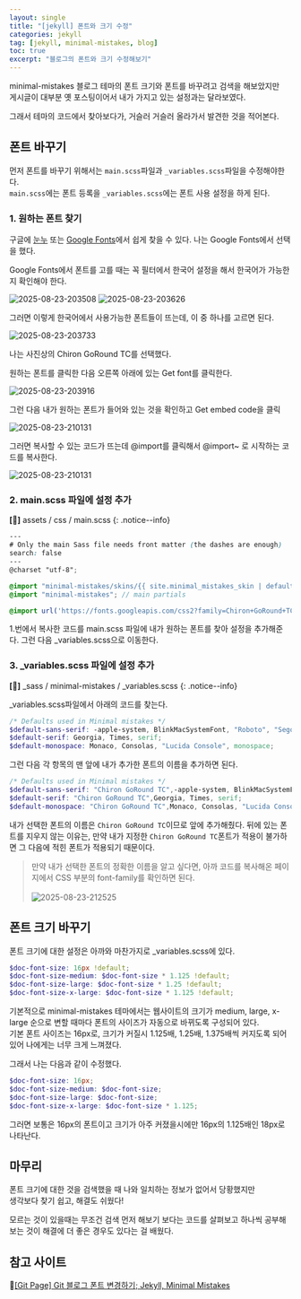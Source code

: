 ```yaml
---
layout: single
title: "[jekyll] 폰트와 크기 수정"
categories: jekyll
tag: [jekyll, minimal-mistakes, blog]
toc: true
excerpt: "블로그의 폰트와 크기 수정해보기"
---
```


minimal-mistakes 블로그 테마의 폰트 크기와 폰트를 바꾸려고 검색을 해보았지만<br>
게시글이 대부분 옛 포스팅이어서 내가 가지고 있는 설정과는 달라보였다.

그래서 테마의 코드에서 찾아보다가, 거슬러 거슬러 올라가서 발견한 것을 적어본다.<br>


## 폰트 바꾸기

먼저 폰트를 바꾸기 위해서는 `main.scss`파일과 `_variables.scss`파일을 수정해야한다.<br>
`main.scss`에는 폰트 등록을 `_variables.scss`에는 폰트 사용 설정을 하게 된다.

### 1. 원하는 폰트 찾기
구글에 [눈누](https://noonnu.cc/) 또는 [Google Fonts](https://fonts.google.com/)에서 쉽게 찾을 수 있다.
나는 Google Fonts에서 선택을 했다.

Google Fonts에서 폰트를 고를 때는 꼭 필터에서 한국어 설정을 해서 한국어가 가능한지 확인해야 한다.

![2025-08-23-203508]({{site.url}}/images/2025-08-23-font/2025-08-23-203508.png)
![2025-08-23-203626]({{site.url}}/images/2025-08-23-font/2025-08-23-203626.png)


그러면 이렇게 한국어에서 사용가능한 폰트들이 뜨는데, 이 중 하나를 고르면 된다.

![2025-08-23-203733]({{site.url}}/images/2025-08-23-font/2025-08-23-203733.png)

나는 사진상의 Chiron GoRound TC를 선택했다.

원하는 폰트를 클릭한 다음 오른쪽 아래에 있는 Get font를 클릭한다.

![2025-08-23-203916]({{site.url}}/images/2025-08-23-font/2025-08-23-203916.png)


그런 다음 내가 원하는 폰트가 들어와 있는 것을 확인하고 Get embed code을 클릭

![2025-08-23-210131]({{site.url}}/images/2025-08-23-font/2025-08-23-210131.png)


그러면 복사할 수 있는 코드가 뜨는데 @import를 클릭해서 @import~ 로 시작하는 코드를 복사한다.

![2025-08-23-210131]({{site.url}}/images/2025-08-23-font/2025-08-23-210131.png)


### 2. main.scss 파일에 설정 추가
**[📂]** assets / css / main.scss
{: .notice--info}
~~~scss
---
# Only the main Sass file needs front matter (the dashes are enough)
search: false
---
@charset "utf-8";

@import "minimal-mistakes/skins/{{ site.minimal_mistakes_skin | default: 'default' }}"; // skin
@import "minimal-mistakes"; // main partials

@import url('https://fonts.googleapis.com/css2?family=Chiron+GoRound+TC:wght@200..900&display=swap');
~~~

1.번에서 복사한 코드를 main.scss 파일에 내가 원하는 폰트를 찾아 설정을 추가해준다.
그런 다음 _variables.scss으로 이동한다.

### 3. _variables.scss 파일에 설정 추가
**[📂]** _sass / minimal-mistakes / _variables.scss
{: .notice--info}

_variables.scss파일에서 아래의 코드를 찾는다.

~~~scss
/* Defaults used in Minimal mistakes */
$default-sans-serif: -apple-system, BlinkMacSystemFont, "Roboto", "Segoe UI", "Helvetica Neue", "Lucida Grande", Arial, sans-serif;
$default-serif: Georgia, Times, serif;
$default-monospace: Monaco, Consolas, "Lucida Console", monospace;
~~~

그런 다음 각 항목의 맨 앞에 내가 추가한 폰트의 이름을 추가하면 된다. 
~~~scss
/* Defaults used in Minimal mistakes */
$default-sans-serif: "Chiron GoRound TC",-apple-system, BlinkMacSystemFont, "Roboto", "Segoe UI", "Helvetica Neue", "Lucida Grande", Arial, sans-serif;
$default-serif: "Chiron GoRound TC",Georgia, Times, serif;
$default-monospace: "Chiron GoRound TC",Monaco, Consolas, "Lucida Console", monospace;
~~~
내가 선택한 폰트의 이름은 `Chiron GoRound TC`이므로 앞에 추가해줬다.
뒤에 있는 폰트를 지우지 않는 이유는, 만약 내가 지정한 `Chiron GoRound TC`폰트가 적용이 불가하면 그 다음에 적힌 폰트가 적용되기 때문이다.

> 만약 내가 선택한 폰트의 정확한 이름을 알고 싶다면, 아까 코드를 복사해온 페이지에서 CSS 부분의 font-family를 확인하면 된다.<br><br>
> ![2025-08-23-212525]({{site.url}}/images/2025-08-23-font/2025-08-23-212525.png)



## 폰트 크기 바꾸기

폰트 크기에 대한 설정은 아까와 마찬가지로 _variables.scss에 있다.

~~~scss
$doc-font-size: 16px !default;
$doc-font-size-medium: $doc-font-size * 1.125 !default;
$doc-font-size-large: $doc-font-size * 1.25 !default;
$doc-font-size-x-large: $doc-font-size * 1.125 !default;
~~~

기본적으로 minimal-mistakes 테마에서는 웹사이트의 크기가 medium, large, x-large 순으로 변할 때마다 폰트의 사이즈가 자동으로 바뀌도록 구성되어 있다. <br>
기본 폰트 사이즈는 16px로, 크기가 커질시 1.125배, 1.25배, 1.375배씩 커지도록 되어있어 나에게는 너무 크게 느껴졌다.

그래서 나는 다음과 같이 수정했다.

~~~scss
$doc-font-size: 16px;
$doc-font-size-medium: $doc-font-size;
$doc-font-size-large: $doc-font-size;
$doc-font-size-x-large: $doc-font-size * 1.125;
~~~

그러면 보통은 16px의 폰트이고 크기가 아주 커졌을시에만 16px의 1.125배인 18px로 나타난다.<br>



## 마무리

폰트 크기에 대한 것을 검색했을 때 나와 일치하는 정보가 없어서 당황했지만<br>
생각보다 찾기 쉽고, 해결도 쉬웠다!<br>

모르는 것이 있을때는 무조건 검색 먼저 해보기 보다는 코드를 살펴보고 하나씩 공부해보는 것이 해결에 더 좋은 경우도 있다는 걸 배웠다.


## 참고 사이트
🔗[[Git Page] Git 블로그 폰트 변경하기; Jekyll, Minimal Mistakes](https://searching-fundamental.tistory.com/54#:~:text=%EB%8B%A4%EC%9D%8C%EC%9D%80%20Git%20%EB%B8%94%EB%A1%9C%EA%B7%B8%EC%97%90%20%EC%95%9E%EC%84%9C%20%EC%B0%BE%EC%9D%80%20%ED%8F%B0%ED%8A%B8%EB%A5%BC%20%EC%A0%81%EC%9A%A9%ED%95%B4,%ED%95%98%EB%8A%94%EB%8D%B0%EC%9A%94.%20assets/css/main.scss%20%2C%20_sass/minimal%2Dmistakes/_variables.scss%20%EB%A5%BC%20%EC%B0%BE%EC%95%84%EC%84%9C%20%EC%97%B4%EC%96%B4%EC%A3%BC%EC%84%B8%EC%9A%94.)
